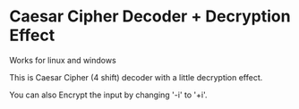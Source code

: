 # Caesar Cipher Decoder + Decryption Effect

Works for linux and windows

This is Caesar Cipher (4 shift) decoder with a little decryption effect.

You can also Encrypt the input by changing '-i' to '+i'.
